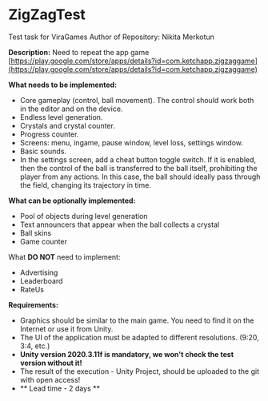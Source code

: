 # ZigZagTest

Test task for ViraGames
Author of Repository: Nikita Merkotun
 
**Description:**
Need to repeat the app game
[https://play.google.com/store/apps/details?id=com.ketchapp.zigzaggame](https://play.google.com/store/apps/details?id=com.ketchapp.zigzaggame)

**What needs to be implemented:**

- Core gameplay (control, ball movement). The control should work both in the editor and on the device.
- Endless level generation.
- Crystals and crystal counter.
- Progress counter.
- Screens: menu, ingame, pause window, level loss, settings window.
- Basic sounds.
- In the settings screen, add a cheat button toggle switch. If it is enabled, then the control of the ball is transferred to the ball itself, prohibiting the player from any actions. In this case, the ball should ideally pass through the field, changing its trajectory in time.

**What can be optionally implemented:**

- Pool of objects during level generation
- Text announcers that appear when the ball collects a crystal
- Ball skins
- Game counter

What **DO NOT** need to implement:

- Advertising
- Leaderboard
- RateUs

**Requirements:**

- Graphics should be similar to the main game. You need to find it on the Internet or use it from Unity.
- The UI of the application must be adapted to different resolutions. (9:20, 3:4, etc.)
- **Unity version 2020.3.11f is mandatory, we won't check the test version without it!**
- The result of the execution - Unity Project, should be uploaded to the git with open access!
- ** Lead time - 2 days **
